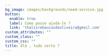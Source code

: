 ```yaml
---
bg_image: images/backgrounds/need-service.jpg
button:
  enable: true
  label: Como posso ajuda-lo ?
  link: 'thalisreboucasdeoliveira@gmail.com'
custom_attributes: ""
custom_class: ""
custom_css: ""
title: Olá , tudo certo ?
---
```

